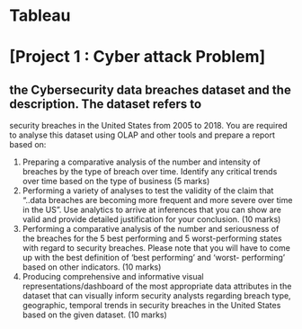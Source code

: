 # Tableau
# [Project 1 : Cyber attack Problem]

## the Cybersecurity data breaches dataset and the description. The dataset refers to 
security breaches in the United States from 2005 to 2018. You are required to analyse this dataset 
using OLAP and other tools and prepare a report based on: 

1. Preparing a comparative analysis of the number and intensity of breaches by the type of 
breach over time.  Identify any critical trends over time based on the type of business (5 
marks) 
2. Performing a variety of analyses to test the validity of the claim that “..data breaches are 
becoming more frequent and more severe over time in the US”.  Use analytics to arrive at 
inferences that you can show are valid and provide detailed justification for your 
conclusion. (10 marks) 
3. Performing a comparative analysis of the number and seriousness of the breaches for the 5 
best performing and 5 worst-performing states with regard to security breaches.  Please 
note that you will have to come up with the best definition of ‘best performing’ and ‘worst-
performing’ based on other indicators. (10 marks) 
4. Producing comprehensive and informative visual representations/dashboard of the most 
appropriate data attributes in the dataset that can visually inform security analysts regarding 
breach type, geographic, temporal trends in security breaches in the United States based on 
the given dataset.  (10 marks) 
